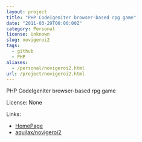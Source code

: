 ```yaml
---
layout: project
title: "PHP CodeIgeniter browser-based rpg game"
date: "2011-03-29T00:00:00Z"
category: Personal
license: Unknown
slug: novigeroi2
tags:
  - github
  - PHP
aliases:
  - /personal/novigeroi2.html
url: /project/novigeroi2.html
---
```


PHP CodeIgeniter browser-based rpg game

License: None

Links:

* [HomePage](http://novigeroi.com/)
* [aquilax/novigeroi2](https://github.com/aquilax/novigeroi2)
